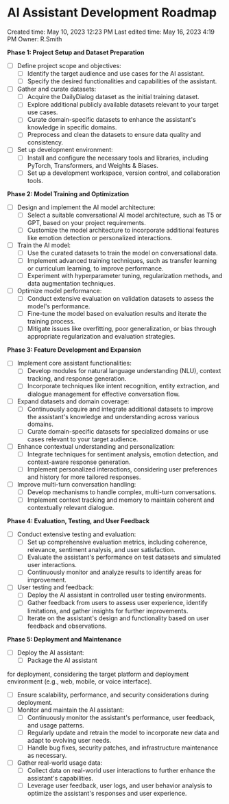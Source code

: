 # AI Assistant Development Roadmap

Created time: May 10, 2023 12:23 PM
Last edited time: May 16, 2023 4:19 PM
Owner: R.Smith

**Phase 1: Project Setup and Dataset Preparation**

- [ ]  Define project scope and objectives:
    - [ ]  Identify the target audience and use cases for the AI assistant.
    - [ ]  Specify the desired functionalities and capabilities of the assistant.
- [ ]  Gather and curate datasets:
    - [ ]  Acquire the DailyDialog dataset as the initial training dataset.
    - [ ]  Explore additional publicly available datasets relevant to your target use cases.
    - [ ]  Curate domain-specific datasets to enhance the assistant's knowledge in specific domains.
    - [ ]  Preprocess and clean the datasets to ensure data quality and consistency.
- [ ]  Set up development environment:
    - [ ]  Install and configure the necessary tools and libraries, including PyTorch, Transformers, and Weights & Biases.
    - [ ]  Set up a development workspace, version control, and collaboration tools.

**Phase 2: Model Training and Optimization**

- [ ]  Design and implement the AI model architecture:
    - [ ]  Select a suitable conversational AI model architecture, such as T5 or GPT, based on your project requirements.
    - [ ]  Customize the model architecture to incorporate additional features like emotion detection or personalized interactions.
- [ ]  Train the AI model:
    - [ ]  Use the curated datasets to train the model on conversational data.
    - [ ]  Implement advanced training techniques, such as transfer learning or curriculum learning, to improve performance.
    - [ ]  Experiment with hyperparameter tuning, regularization methods, and data augmentation techniques.
- [ ]  Optimize model performance:
    - [ ]  Conduct extensive evaluation on validation datasets to assess the model's performance.
    - [ ]  Fine-tune the model based on evaluation results and iterate the training process.
    - [ ]  Mitigate issues like overfitting, poor generalization, or bias through appropriate regularization and evaluation strategies.

**Phase 3: Feature Development and Expansion**

- [ ]  Implement core assistant functionalities:
    - [ ]  Develop modules for natural language understanding (NLU), context tracking, and response generation.
    - [ ]  Incorporate techniques like intent recognition, entity extraction, and dialogue management for effective conversation flow.
- [ ]  Expand datasets and domain coverage:
    - [ ]  Continuously acquire and integrate additional datasets to improve the assistant's knowledge and understanding across various domains.
    - [ ]  Curate domain-specific datasets for specialized domains or use cases relevant to your target audience.
- [ ]  Enhance contextual understanding and personalization:
    - [ ]  Integrate techniques for sentiment analysis, emotion detection, and context-aware response generation.
    - [ ]  Implement personalized interactions, considering user preferences and history for more tailored responses.
- [ ]  Improve multi-turn conversation handling:
    - [ ]  Develop mechanisms to handle complex, multi-turn conversations.
    - [ ]  Implement context tracking and memory to maintain coherent and contextually relevant dialogue.

**Phase 4: Evaluation, Testing, and User Feedback**

- [ ]  Conduct extensive testing and evaluation:
    - [ ]  Set up comprehensive evaluation metrics, including coherence, relevance, sentiment analysis, and user satisfaction.
    - [ ]  Evaluate the assistant's performance on test datasets and simulated user interactions.
    - [ ]  Continuously monitor and analyze results to identify areas for improvement.
- [ ]  User testing and feedback:
    - [ ]  Deploy the AI assistant in controlled user testing environments.
    - [ ]  Gather feedback from users to assess user experience, identify limitations, and gather insights for further improvements.
    - [ ]  Iterate on the assistant's design and functionality based on user feedback and observations.

**Phase 5: Deployment and Maintenance**

- [ ]  Deploy the AI assistant:
    - [ ]  Package the AI assistant

for deployment, considering the target platform and deployment environment (e.g., web, mobile, or voice interface).

- [ ]  Ensure scalability, performance, and security considerations during deployment.
- [ ]  Monitor and maintain the AI assistant:
    - [ ]  Continuously monitor the assistant's performance, user feedback, and usage patterns.
    - [ ]  Regularly update and retrain the model to incorporate new data and adapt to evolving user needs.
    - [ ]  Handle bug fixes, security patches, and infrastructure maintenance as necessary.
- [ ]  Gather real-world usage data:
    - [ ]  Collect data on real-world user interactions to further enhance the assistant's capabilities.
    - [ ]  Leverage user feedback, user logs, and user behavior analysis to optimize the assistant's responses and user experience.